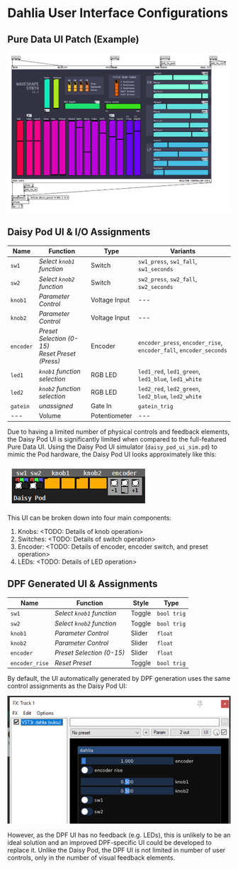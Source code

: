 # Dahlia User Interface Configurations

## Pure Data UI Patch (Example)

![Example code of Dahlia running in the Pure Data environment](/docs/img/example-main.png)

## Daisy Pod UI & I/O Assignments

| Name | Function | Type | Variants |
| --- | --- | --- | --- |
| `sw1` | _Select `knob1` function_ | Switch | `sw1_press`, `sw1_fall`, `sw1_seconds` |
| `sw2` | _Select `knob2` function_ | Switch | `sw2_press`, `sw2_fall`, `sw2_seconds` |
| `knob1` | _Parameter Control_ | Voltage Input | --- |
| `knob2` | _Parameter Control_ | Voltage Input | --- |
| `encoder` | _Preset Selection (0-15)<br>Reset Preset (Press)_ | Encoder | `encoder_press`, `encoder_rise`, `encoder_fall`, `encoder_seconds` |
| `led1` | _`knob1` function selection_ | RGB LED | `led1_red`, `led1_green`, `led1_blue`, `led1_white` |
| `led2` | _`knob2` function selection_ | RGB LED | `led2_red`, `led2_green`, `led2_blue`, `led2_white` |
| `gatein` | _unassigned_ | Gate In | `gatein_trig` |
| --- | Volume | Potentiometer | --- |

Due to having a limited number of physical controls and feedback elements, the Daisy Pod UI is significantly limited when compared to the full-featured Pure Data UI. Using the Daisy Pod UI simulator (`daisy_pod_ui_sim.pd`) to mimic the Pod hardware, the Daisy Pod UI looks approximately like this:

![Example of Dahlia's Daisy Pod UI implemented by the Daisy Pod UI simulator Pd patch](/docs/img/controls-daisy.png)

This UI can be broken down into four main components:
1. Knobs: <TODO: Details of knob operation>
1. Switches: <TODO: Details of switch operation>
1. Encoder: <TODO: Details of encoder, encoder switch, and preset operation>
1. LEDs: <TODO: Details of LED operation>

## DPF Generated UI & Assignments

| Name | Function | Style | Type |
| --- | --- | --- | --- |
| `sw1` | _Select `knob1` function_ | Toggle | `bool trig` |
| `sw2` | _Select `knob2` function_ | Toggle | `bool trig` |
| `knob1` | _Parameter Control_ | Slider | `float` |
| `knob2` | _Parameter Control_ | Slider | `float` |
| `encoder` | _Preset Selection (0-15)_ | Slider | `float` |
| `encoder_rise` | _Reset Preset_ | Toggle | `bool trig` |

By default, the UI automatically generated by DPF generation uses the same control assignments as the Daisy Pod UI:

![Screenshot of the automatically generated DPF user interface, as rendered in the Reaper DAW](/docs/img/controls-dpf.png)

However, as the DPF UI has no feedback (e.g. LEDs), this is unlikely to be an ideal solution and an improved DPF-specific UI could be developed to replace it. Unlike the Daisy Pod, the DPF UI is not limited in number of user controls, only in the number of visual feedback elements.
